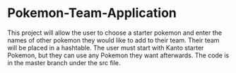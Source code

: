 # Pokemon-Team-Application

This project will allow the user to choose a starter pokemon and enter the names of other pokemon they would like to add 
to their team. Their team will be placed in a hashtable. The user must start with Kanto starter Pokemon, but they can
use any Pokemon they want afterwards. The code is in the master branch under the src file.
